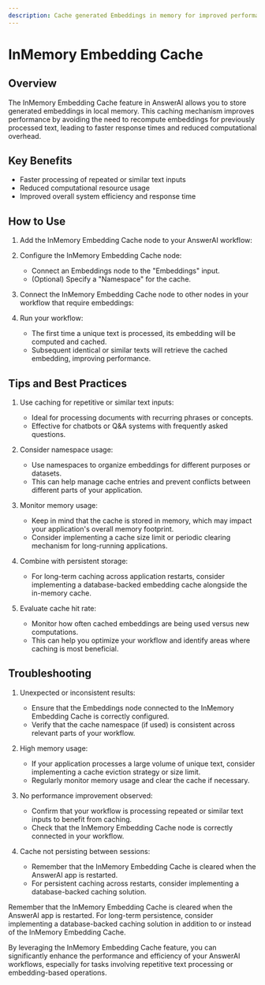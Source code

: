 ```yaml
---
description: Cache generated Embeddings in memory for improved performance and efficiency
---
```


# InMemory Embedding Cache

## Overview

The InMemory Embedding Cache feature in AnswerAI allows you to store generated embeddings in local memory. This caching mechanism improves performance by avoiding the need to recompute embeddings for previously processed text, leading to faster response times and reduced computational overhead.

## Key Benefits

- Faster processing of repeated or similar text inputs
- Reduced computational resource usage
- Improved overall system efficiency and response time

## How to Use

1. Add the InMemory Embedding Cache node to your AnswerAI workflow:
   <!-- TODO: Screenshot of adding InMemory Embedding Cache node to the workflow -->

2. Configure the InMemory Embedding Cache node:
   - Connect an Embeddings node to the "Embeddings" input.
   - (Optional) Specify a "Namespace" for the cache.
   <!-- TODO: Screenshot showing the configuration of the InMemory Embedding Cache node -->

3. Connect the InMemory Embedding Cache node to other nodes in your workflow that require embeddings:
   <!-- TODO: Screenshot showing the connection between InMemory Embedding Cache and other relevant nodes -->

4. Run your workflow:
   - The first time a unique text is processed, its embedding will be computed and cached.
   - Subsequent identical or similar texts will retrieve the cached embedding, improving performance.

## Tips and Best Practices

1. Use caching for repetitive or similar text inputs:
   - Ideal for processing documents with recurring phrases or concepts.
   - Effective for chatbots or Q&A systems with frequently asked questions.

2. Consider namespace usage:
   - Use namespaces to organize embeddings for different purposes or datasets.
   - This can help manage cache entries and prevent conflicts between different parts of your application.

3. Monitor memory usage:
   - Keep in mind that the cache is stored in memory, which may impact your application's overall memory footprint.
   - Consider implementing a cache size limit or periodic clearing mechanism for long-running applications.

4. Combine with persistent storage:
   - For long-term caching across application restarts, consider implementing a database-backed embedding cache alongside the in-memory cache.

5. Evaluate cache hit rate:
   - Monitor how often cached embeddings are being used versus new computations.
   - This can help you optimize your workflow and identify areas where caching is most beneficial.

## Troubleshooting

1. Unexpected or inconsistent results:
   - Ensure that the Embeddings node connected to the InMemory Embedding Cache is correctly configured.
   - Verify that the cache namespace (if used) is consistent across relevant parts of your workflow.

2. High memory usage:
   - If your application processes a large volume of unique text, consider implementing a cache eviction strategy or size limit.
   - Regularly monitor memory usage and clear the cache if necessary.

3. No performance improvement observed:
   - Confirm that your workflow is processing repeated or similar text inputs to benefit from caching.
   - Check that the InMemory Embedding Cache node is correctly connected in your workflow.

4. Cache not persisting between sessions:
   - Remember that the InMemory Embedding Cache is cleared when the AnswerAI app is restarted.
   - For persistent caching across restarts, consider implementing a database-backed caching solution.

Remember that the InMemory Embedding Cache is cleared when the AnswerAI app is restarted. For long-term persistence, consider implementing a database-backed caching solution in addition to or instead of the InMemory Embedding Cache.

By leveraging the InMemory Embedding Cache feature, you can significantly enhance the performance and efficiency of your AnswerAI workflows, especially for tasks involving repetitive text processing or embedding-based operations.
